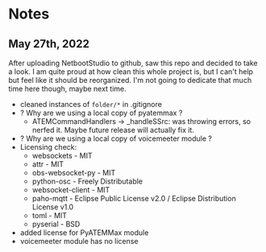 # Notes

## May 27th, 2022

After uploading NetbootStudio to github, saw this repo and decided to take a look.
I am quite proud at how clean this whole project is, but I can't help but feel like it should be reorganized.
I'm not going to dedicate that much time here though, maybe next time.

* cleaned instances of `folder/*` in .gitignore
* ? Why are we using a local copy of pyatemmax ?
  * ATEMCommandHandlers -> _handleSSrc: was throwing errors, so nerfed it. Maybe future release will actually fix it.
* ? Why are we using a local copy of voicemeeter module ?
* Licensing check:
  * websockets - MIT
  * attr - MIT
  * obs-websocket-py - MIT
  * python-osc - Freely Distributable
  * websocket-client - MIT
  * paho-mqtt - Eclipse Public License v2.0 / Eclipse Distribution License v1.0
  * toml - MIT
  * pyserial - BSD
* added license for PyATEMMax module
* voicemeeter module has no license